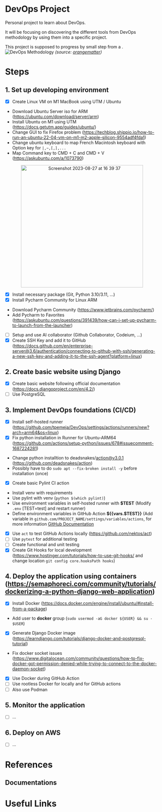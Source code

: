 # DevOps Project
Personal project to learn about DevOps.

It will be focusing on discovering the different tools from DevOps methodology by using them into a specific project.

This project is supposed to progress by small step from a .
![DevOps Methodology](https://github.com/tpemeja/devOps/assets/74564644/6f70a4fd-7ecd-4aac-ab42-45632a1728cf)
 _(source: [orangematter](https://orangematter.solarwinds.com/2022/03/21/what-is-devops/))_

# Steps
## 1. Set up developing environment

- [X] Create Linux VM on M1 MacBook using UTM / Ubuntu
 - Download Ubuntu Server iso for ARM (https://ubuntu.com/download/server/arm)
 - Install Ubuntu on M1 using UTM (https://docs.getutm.app/guides/ubuntu/)
 - Change GUI to fix Firefox problem (https://techblog.shippio.io/how-to-run-an-ubuntu-22-04-vm-on-m1-m2-apple-silicon-9554adf4fda1)
 - Change ubuntu keyboard to map French Macintosh keyboard with Option key for `|,~,[,],...`
 - Map Command key to CMD + C and CMD + V (https://askubuntu.com/a/1073790)
 <p align="center">
    <img width="400" alt="Screenshot 2023-08-27 at 16 39 37" src="https://github.com/tpemeja/devOps/assets/74564644/28e92d42-8670-4870-9bc5-fbf2cd851fd9">
 </p>

- [X] Install necessary package (Git, Python 3.10/3.11, ...)
- [X] Install Pycharm Community for Linux ARM
 - Download Pycharm Community (https://www.jetbrains.com/pycharm/)
 - Add Pycharm to Favorites (https://askubuntu.com/questions/391439/how-can-i-set-up-pycharm-to-launch-from-the-launcher)
- [ ] Setup and use AI collaborator (Github Collaborator, Codeium, ...)
- [X] Create SSH Key and add it to GitHub (https://docs.github.com/en/enterprise-server@3.6/authentication/connecting-to-github-with-ssh/generating-a-new-ssh-key-and-adding-it-to-the-ssh-agent?platform=linux)

## 2. Create basic website using Django

- [X] Create basic website following official documentation (https://docs.djangoproject.com/en/4.2/)
- [ ] Use PostgreSQL

## 3. Implement DevOps foundations (CI/CD)

- [X] Install self-hosted runner (https://github.com/tpemeja/DevOps/settings/actions/runners/new?arch=arm64&os=linux)
- [X] Fix python installation in Runner for Ubuntu-ARM64 (https://github.com/actions/setup-python/issues/678#issuecomment-1687224281)
 - Change python installtion to deadsnakes/action@v3.0.1 (https://github.com/deadsnakes/action)
 - Possibly have to do `sudo apt --fix-broken install -y` before installation (once)
- [X] Create basic Pylint CI action
 - Install venv with requirements
 - Use pylint with venv (`python $(which pylint)`)
 - Use environment variables in self-hosted runner with **$TEST** (Modify `.env` [TEST=test] and restart runner)
 - Define environment variables in GitHub Action **${{vars.$TEST}}** (Add variable in `github.com/PROJECT_NAME/settings/variables/actions`, for more information [GitHub Documentation](https://docs.github.com/en/actions/learn-github-actions/variables)
 - [X] Use `act` to test GitHub Actions locally (https://github.com/nektos/act)
 - [ ] Use `pytest` for additional testing
 - [ ] Create functional and unit testing
 - [X] Create Git Hooks for local development (https://www.hostinger.com/tutorials/how-to-use-git-hooks/ and change location `git config core.hooksPath hooks`)

## 4. Deploy the application using containers (https://semaphoreci.com/community/tutorials/dockerizing-a-python-django-web-application)

- [X] Install Docker (https://docs.docker.com/engine/install/ubuntu/#install-from-a-package)
 - Add user to **docker** group (`sudo usermod -aG docker ${USER} && su - $USER`)
- [X] Generate Django Docker image (https://learndjango.com/tutorials/django-docker-and-postgresql-tutorial)
 - Fix docker socket issues (https://www.digitalocean.com/community/questions/how-to-fix-docker-got-permission-denied-while-trying-to-connect-to-the-docker-daemon-socket)
- [X] Use Docker during GitHub Action
- [ ] Use rootless Docker for locally and for GitHub actions
- [ ] Also use Podman

## 5. Monitor the application

- [ ] ...

## 6. Deploy on AWS

- [ ] ...

# References
## Documentations

# Useful Links
